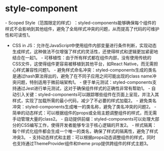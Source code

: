 # style-component
 -‌ Scoped Style（范围限定的样式）‌：styled-components能够确保每个组件的样式不会影响到其他组件，避免了全局样式冲突的问题，从而提高了代码的可维护性和可读性‌1。
 - CSS in JS‌：允许在JavaScript中使用组件内部变量进行条件判断，实现动态生成样式，这种做法不仅增强了样式的灵活性，还使得样式和逻辑更加紧密地结合在一起‌1。
 ‌- 可移植性‌：由于所有样式都在组件内部，没有使用传统的CSS文件，这使得组件更容易被移植到其他平台，如React Native，而无需担心样式兼容性问题‌1。
 ‌- 避免样式命名冲突‌：styled-components生成的类名是通过hash算法得出的，避免了在不同子应用之间可能出现的class name冲突问题，特别适用于微前端架构‌1。
 ‌- 便于单元测试‌：styled-components支持通过Jest进行单元测试，这对于确保组件样式的正确性非常有帮助‌1。
 ‌- 自动引入关键‌：styled-components可以跟踪哪些组件在页面上呈现，并注入其样式，实现了加载所需的最小代码，减少了不必要的样式加载‌2。
 ‌- 避免类名冲突‌：styled-components生成唯一的类名称，避免了类名冲突的问题‌2。
 ‌- 简单的动态样式‌：可以根据组件的props或全局主题调整组件的样式，而无需手动管理大量的class‌2。
 ‌- 自动提供前缀‌：styled-components可以处理大部分的CSS编写工作，使得开发者能够专注于核心逻辑的开发‌2。
 ‌- 样式隔离‌：每个样式化组件都会生成一个唯一的类名，确保了样式的隔离性，避免了样式冲突‌3。
 ‌- 支持动态样式和主题‌：可以根据props动态调整组件的样式，同时也支持通过ThemeProvider组件和theme prop提供跨组件的样式主题‌3。